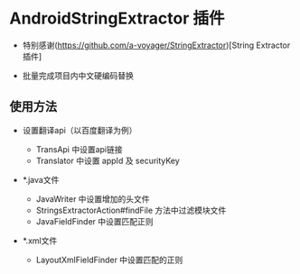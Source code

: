 # AndroidStringExtractor 插件

- 特别感谢(https://github.com/a-voyager/StringExtractor)[String Extractor 插件]

-  批量完成项目内中文硬编码替换

## 使用方法

- 设置翻译api（以百度翻译为例）

    - TransApi 中设置api链接
    - Translator 中设置 appId 及 securityKey

- *.java文件

    - JavaWriter 中设置增加的头文件
    - StringsExtractorAction#findFile 方法中过滤模块文件
    - JavaFieldFinder 中设置匹配正则

- *.xml文件
    - LayoutXmlFieldFinder 中设置匹配的正则
